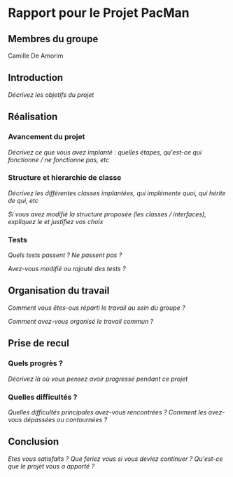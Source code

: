 # Rapport pour le Projet PacMan

## Membres du groupe

Camille De Amorim

## Introduction

*Décrivez les objetifs du projet*

## Réalisation

### Avancement du projet

*Décrivez ce que vous avez implanté : quelles étapes, qu'est-ce qui fonctionne / ne fonctionne pas, etc*

### Structure et hierarchie de classe

*Décrivez les différentes classes implantées, qui implémente quoi, qui hérite de qui, etc*

*Si vous avez modifié la structure proposée (les classes / interfaces), expliquez le et justifiez vos choix*

### Tests

*Quels tests passent ? Ne passent pas ?*

*Avez-vous modifié ou rajouté des tests ?*

## Organisation du travail

*Comment vous êtes-ous réparti le travail au sein du groupe ?*

*Comment avez-vous organisé le travail commun ?*

## Prise de recul

### Quels progrès ?

*Décrivez là où vous pensez avoir progressé pendant ce projet*

### Quelles difficultés ?

*Quelles difficultés principales avez-vous rencontrées ? Comment les avez-vous dépassées ou contournées ?*

## Conclusion

*Etes vous satisfaits ? Que feriez vous si vous deviez continuer ? Qu'est-ce que le projet vous a apporté ?*
